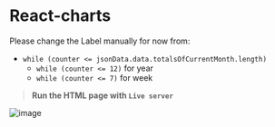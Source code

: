 # React-charts
Please change the Label manually for now from:
  - `while (counter <= jsonData.data.totalsOfCurrentMonth.length)`
    - `while (counter <= 12)` for year
    - `while (counter <= 7)` for week

> **Run the HTML page with `Live server`**




![image](https://user-images.githubusercontent.com/58111243/146153827-f53a2d7c-ae32-48c6-8e23-9a0160550615.png)

